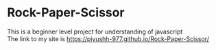 # Rock-Paper-Scissor
This is a beginner level project for understanding of javascript
<br>
The link to my site is   https://piyushh-977.github.io/Rock-Paper-Scissor/

